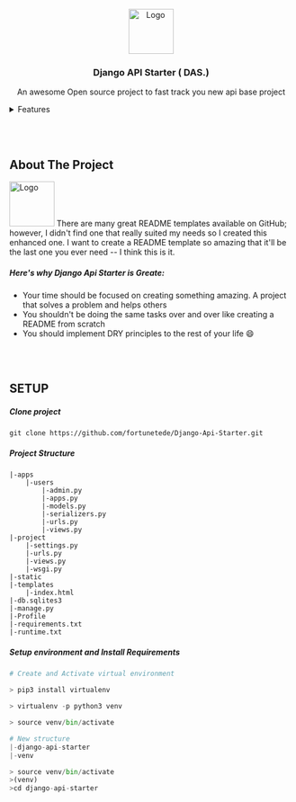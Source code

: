 
<!-- PROJECT LOGO -->
<br />
<div align="center">
  <a href="https://github.com/fortunetede/Django-Api-Starter">
    <img src="images/logo.png" alt="Logo" width="80" height="80">
  </a>

  <h3 align="center"> Django API Starter ( DAS.) </h3>

  <p align="center"> An awesome Open source project to fast track you new api base project </p>
</div>



<!-- Features -->
<details>
  <summary>Features</summary>
  <ol>
    <li>
      <a href="#about-the-project">About The Project</a>
      <ul>
        <li><a href="#heres-why-django-api-starter-is-greate">Here's why Django Api Starter is Greate</a></li>
      </ul>
    </li>
    <li>
      <a href="#setup">Setup</a>
      <ul>
        <li><a href="#users-app-models">Clone project </a></li>
        <li><a href="#users-app-models">Project Structure</a></li>
        <li><a href="#users-app-models">Install Requirements</a></li>
        <li><a href="#users-app-models">Run Project</a></li>
      </ul>
    </li>
  </ol>
</details>

<br><br>
<!-- ABOUT THE PROJECT -->
## About The Project

<img src="images/logo.png" alt="Logo" width="80" height="80">
There are many great README templates available on GitHub; however, I didn't find one that really suited my needs so I created this enhanced one. I want to create a README template so amazing that it'll be the last one you ever need -- I think this is it.

##### Here's why Django Api Starter is Greate:
* Your time should be focused on creating something amazing. A project that solves a problem and helps others
* You shouldn't be doing the same tasks over and over like creating a README from scratch
* You should implement DRY principles to the rest of your life :smile:


<br><br>
<!-- SETUP -->
## SETUP

##### Clone project 
```object
git clone https://github.com/fortunetede/Django-Api-Starter.git
```

##### Project Structure
```
|-apps
    |-users
        |-admin.py
        |-apps.py
        |-models.py
        |-serializers.py
        |-urls.py
        |-views.py
|-project
    |-settings.py
    |-urls.py
    |-views.py
    |-wsgi.py
|-static
|-templates
    |-index.html
|-db.sqlites3
|-manage.py
|-Profile
|-requirements.txt
|-runtime.txt
```

##### Setup environment and Install Requirements
```python
# Create and Activate virtual environment

> pip3 install virtualenv

> virtualenv -p python3 venv

> source venv/bin/activate  

# New structure
|-django-api-starter
|-venv

> source venv/bin/activate
>(venv)
>cd django-api-starter
```


